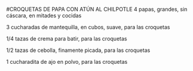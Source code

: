 #CROQUETAS DE PAPA CON ATÚN AL CHILPOTLE
4 papas, grandes, sin cáscara, en mitades y cocidas

3 cucharadas de mantequilla, en cubos, suave, para las croquetas

1/4 tazas de crema para batir, para las croquetas

1/2 tazas de cebolla, finamente picada, para las croquetas

1 cucharadita de ajo en polvo, para las croquetas